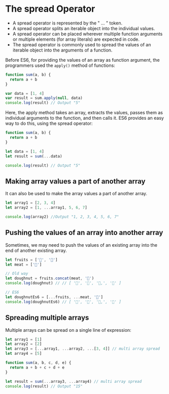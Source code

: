 # The spread Operator

- A spread operator is represented by the " ... " token.
- A spread operator splits an iterable object into the individual values.
- A spread operator can be placed wherever multiple function arguments or multiple elements (for array literals) are expected in code.
- The spread operator is commonly used to spread the values of an iterable object into the arguments of a function.

Before ES6, for providing the values of an array as function argument, the programmers used the `apply()` method of functions:

```javascript
function sum(a, b) {
  return a + b
}

var data = [1, 4]
var result = sum.apply(null, data)
console.log(result) // Output "5"
```
Here, the apply method takes an array, extracts the values, passes them as individual arguments to the function, and then calls it. ES6 provides an easy way to do this, using the spread operator:

```javascript
function sum(a, b) {
  return a + b
}

let data = [1, 4]
let result = sum(...data)

console.log(result) // Output "5"
```

## Making array values a part of another array

It can also be used to make the array values a part of another array.

```javascript
let array1 = [2, 3, 4]
let array2 = [1, ...array1, 5, 6, 7]

console.log(array2) //Output "1, 2, 3, 4, 5, 6, 7"
```

## Pushing the values of an array into another array

Sometimes, we may need to push the values of an existing array into the end of another existing array.

```javascript
let fruits = ['🍎', '🍐']
let meat = ['🍖']

// Old way
let doughnut = fruits.concat(meat, '🍩')
console.log(doughnut) // // [ '🍅', '🍐', '🍖,', '🍩' ]

// ES6
let doughnutEs6 = [...fruits, ...meat, '🍩']
console.log(doughnutEs6) // [ '🍅', '🍐', '🍖,', '🍩' ]
```

## Spreading multiple arrays

Multiple arrays can be spread on a single line of expression:

```javascript
let array1 = [1]
let array2 = [2]
let array3 = [...array1, ...array2, ...[3, 4]] // multi array spread
let array4 = [5]

function sum(a, b, c, d, e) {
  return a + b + c + d + e
}

let result = sum(...array3, ...array4) // multi array spread
console.log(result) // Output "15"
```